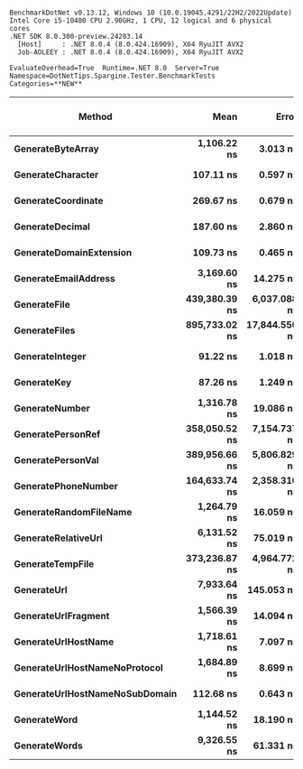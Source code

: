 ```

BenchmarkDotNet v0.13.12, Windows 10 (10.0.19045.4291/22H2/2022Update)
Intel Core i5-10400 CPU 2.90GHz, 1 CPU, 12 logical and 6 physical cores
.NET SDK 8.0.300-preview.24203.14
  [Host]     : .NET 8.0.4 (8.0.424.16909), X64 RyuJIT AVX2
  Job-AOLEEY : .NET 8.0.4 (8.0.424.16909), X64 RyuJIT AVX2

EvaluateOverhead=True  Runtime=.NET 8.0  Server=True  
Namespace=DotNetTips.Spargine.Tester.BenchmarkTests  Categories=**NEW**  

```
| Method                         | Mean          | Error         | StdDev        | StdErr       | Median        | Min           | Q1            | Q3            | Max             | Op/s         | CI99.9% Margin | Iterations | Kurtosis | MValue | Skewness | Rank | LogicalGroup | Baseline | Code Size | Gen0   | Exceptions | Completed Work Items | Lock Contentions | Allocated |
|------------------------------- |--------------:|--------------:|--------------:|-------------:|--------------:|--------------:|--------------:|--------------:|----------------:|-------------:|---------------:|-----------:|---------:|-------:|---------:|-----:|------------- |--------- |----------:|-------:|-----------:|---------------------:|-----------------:|----------:|
| **GenerateByteArray**              |   **1,106.22 ns** |      **3.013 ns** |      **2.819 ns** |     **0.728 ns** |   **1,106.43 ns** |   **1,099.80 ns** |   **1,104.86 ns** |   **1,108.32 ns** |     **1,110.40 ns** |    **903,978.3** |      **3.0132 ns** |      **15.00** |    **2.552** |  **2.000** |  **-0.5928** |    **8** | *****            | **No**       |     **908 B** | **0.0343** |          **-** |                    **-** |                **-** |    **3240 B** |
| **GenerateCharacter**              |     **107.11 ns** |      **0.597 ns** |      **0.559 ns** |     **0.144 ns** |     **107.01 ns** |     **106.41 ns** |     **106.65 ns** |     **107.43 ns** |       **108.11 ns** |  **9,336,053.9** |      **0.5975 ns** |      **15.00** |    **1.806** |  **2.000** |   **0.5019** |    **3** | *****            | **No**       |     **224 B** |      **-** |          **-** |                    **-** |                **-** |         **-** |
| **GenerateCoordinate**             |     **269.67 ns** |      **0.679 ns** |      **0.530 ns** |     **0.153 ns** |     **269.87 ns** |     **268.59 ns** |     **269.53 ns** |     **270.03 ns** |       **270.27 ns** |  **3,708,169.0** |      **0.6789 ns** |      **12.00** |    **2.375** |  **2.000** |  **-0.9195** |    **7** | *****            | **No**       |     **155 B** |      **-** |          **-** |                    **-** |                **-** |         **-** |
| **GenerateDecimal**                |     **187.60 ns** |      **2.860 ns** |      **2.535 ns** |     **0.678 ns** |     **186.99 ns** |     **185.07 ns** |     **185.76 ns** |     **187.63 ns** |       **193.12 ns** |  **5,330,391.7** |      **2.8597 ns** |      **14.00** |    **2.687** |  **2.000** |   **1.0557** |    **6** | *****            | **No**       |     **678 B** |      **-** |          **-** |                    **-** |                **-** |         **-** |
| **GenerateDomainExtension**        |     **109.73 ns** |      **0.465 ns** |      **0.435 ns** |     **0.112 ns** |     **109.72 ns** |     **109.13 ns** |     **109.39 ns** |     **109.93 ns** |       **110.54 ns** |  **9,113,069.2** |      **0.4648 ns** |      **15.00** |    **1.944** |  **2.000** |   **0.4011** |    **4** | *****            | **No**       |   **1,880 B** |      **-** |          **-** |                    **-** |                **-** |         **-** |
| **GenerateEmailAddress**           |   **3,169.60 ns** |     **14.275 ns** |     **12.654 ns** |     **3.382 ns** |   **3,165.56 ns** |   **3,153.42 ns** |   **3,161.08 ns** |   **3,177.58 ns** |     **3,197.98 ns** |    **315,497.4** |     **14.2746 ns** |      **14.00** |    **2.413** |  **2.000** |   **0.6474** |   **15** | *****            | **No**       |     **869 B** |      **-** |          **-** |                    **-** |                **-** |     **185 B** |
| **GenerateFile**                   | **439,380.39 ns** |  **6,037.088 ns** |  **5,041.242 ns** | **1,398.189 ns** | **438,519.78 ns** | **432,684.23 ns** | **436,525.34 ns** | **441,298.19 ns** |   **451,550.54 ns** |      **2,275.9** |  **6,037.0878 ns** |      **13.00** |    **3.241** |  **2.000** |   **0.8933** |   **23** | *****            | **No**       |   **1,073 B** |      **-** |          **-** |                    **-** |                **-** |   **14025 B** |
| **GenerateFiles**                  | **895,733.02 ns** | **17,844.550 ns** | **49,447.164 ns** | **5,241.389 ns** | **866,009.08 ns** | **840,543.26 ns** | **858,653.91 ns** | **930,981.93 ns** | **1,041,709.47 ns** |      **1,116.4** | **17,844.5499 ns** |      **89.00** |    **3.149** |  **2.286** |   **1.0532** |   **24** | *****            | **No**       |   **3,113 B** |      **-** |          **-** |                    **-** |                **-** |   **28545 B** |
| **GenerateInteger**                |      **91.22 ns** |      **1.018 ns** |      **0.952 ns** |     **0.246 ns** |      **91.08 ns** |      **89.19 ns** |      **90.81 ns** |      **92.08 ns** |        **92.54 ns** | **10,962,495.5** |      **1.0178 ns** |      **15.00** |    **2.135** |  **2.000** |  **-0.4306** |    **2** | *****            | **No**       |     **210 B** |      **-** |          **-** |                    **-** |                **-** |         **-** |
| **GenerateKey**                    |      **87.26 ns** |      **1.249 ns** |      **1.107 ns** |     **0.296 ns** |      **87.27 ns** |      **85.14 ns** |      **86.69 ns** |      **88.06 ns** |        **88.92 ns** | **11,459,523.2** |      **1.2490 ns** |      **14.00** |    **2.038** |  **2.000** |  **-0.1984** |    **1** | *****            | **No**       |     **123 B** | **0.0010** |          **-** |                    **-** |                **-** |      **88 B** |
| **GenerateNumber**                 |   **1,316.78 ns** |     **19.086 ns** |     **17.853 ns** |     **4.610 ns** |   **1,323.41 ns** |   **1,288.07 ns** |   **1,303.57 ns** |   **1,330.41 ns** |     **1,340.01 ns** |    **759,427.7** |     **19.0857 ns** |      **15.00** |    **1.626** |  **2.000** |  **-0.4302** |   **11** | *****            | **No**       |   **1,964 B** |      **-** |          **-** |                    **-** |                **-** |      **80 B** |
| **GeneratePersonRef**              | **358,050.52 ns** |  **7,154.737 ns** |  **6,342.488 ns** | **1,695.101 ns** | **359,529.81 ns** | **346,094.07 ns** | **355,137.44 ns** | **363,052.06 ns** |   **366,147.34 ns** |      **2,792.9** |  **7,154.7374 ns** |      **14.00** |    **1.793** |  **2.000** |  **-0.4728** |   **20** | *****            | **No**       |     **898 B** |      **-** |          **-** |                    **-** |                **-** |    **3869 B** |
| **GeneratePersonVal**              | **389,956.66 ns** |  **5,806.829 ns** |  **5,431.711 ns** | **1,402.462 ns** | **388,619.43 ns** | **382,702.93 ns** | **386,459.79 ns** | **393,797.53 ns** |   **398,956.93 ns** |      **2,564.4** |  **5,806.8287 ns** |      **15.00** |    **1.732** |  **2.000** |   **0.4429** |   **22** | *****            | **No**       |   **1,073 B** |      **-** |          **-** |                    **-** |                **-** |    **4300 B** |
| **GeneratePhoneNumber**            | **164,633.74 ns** |  **2,358.310 ns** |  **2,205.965 ns** |   **569.578 ns** | **165,315.91 ns** | **161,333.65 ns** | **162,626.20 ns** | **166,214.58 ns** |   **168,405.58 ns** |      **6,074.1** |  **2,358.3103 ns** |      **15.00** |    **1.508** |  **2.000** |  **-0.0960** |   **19** | *****            | **No**       |     **436 B** | **0.4883** |          **-** |                    **-** |                **-** |   **51213 B** |
| **GenerateRandomFileName**         |   **1,264.79 ns** |     **16.059 ns** |     **15.021 ns** |     **3.879 ns** |   **1,265.07 ns** |   **1,237.60 ns** |   **1,255.41 ns** |   **1,276.83 ns** |     **1,286.44 ns** |    **790,647.9** |     **16.0588 ns** |      **15.00** |    **1.665** |  **2.000** |  **-0.2048** |   **10** | *****            | **No**       |     **733 B** | **0.0019** |          **-** |                    **-** |                **-** |     **296 B** |
| **GenerateRelativeUrl**            |   **6,131.52 ns** |     **75.019 ns** |     **70.173 ns** |    **18.119 ns** |   **6,130.78 ns** |   **6,030.03 ns** |   **6,093.12 ns** |   **6,172.97 ns** |     **6,281.78 ns** |    **163,091.8** |     **75.0188 ns** |      **15.00** |    **2.305** |  **2.000** |   **0.3006** |   **16** | *****            | **No**       |   **1,075 B** |      **-** |          **-** |                    **-** |                **-** |     **473 B** |
| **GenerateTempFile**               | **373,236.87 ns** |  **4,964.772 ns** |  **4,145.810 ns** | **1,149.841 ns** | **372,010.84 ns** | **367,817.53 ns** | **369,413.18 ns** | **377,149.27 ns** |   **379,925.44 ns** |      **2,679.3** |  **4,964.7720 ns** |      **13.00** |    **1.420** |  **2.000** |   **0.2715** |   **21** | *****            | **No**       |     **299 B** |      **-** |          **-** |                    **-** |                **-** |    **2560 B** |
| **GenerateUrl**                    |   **7,933.64 ns** |    **145.053 ns** |    **135.683 ns** |    **35.033 ns** |   **7,984.41 ns** |   **7,705.06 ns** |   **7,809.98 ns** |   **8,055.47 ns** |     **8,088.45 ns** |    **126,045.5** |    **145.0534 ns** |      **15.00** |    **1.385** |  **2.000** |  **-0.3235** |   **17** | *****            | **No**       |   **1,476 B** |      **-** |          **-** |                    **-** |                **-** |     **860 B** |
| **GenerateUrlFragment**            |   **1,566.39 ns** |     **14.094 ns** |     **13.184 ns** |     **3.404 ns** |   **1,569.33 ns** |   **1,539.04 ns** |   **1,560.00 ns** |   **1,572.39 ns** |     **1,586.77 ns** |    **638,412.4** |     **14.0943 ns** |      **15.00** |    **2.414** |  **2.000** |  **-0.4220** |   **12** | *****            | **No**       |     **111 B** |      **-** |          **-** |                    **-** |                **-** |     **102 B** |
| **GenerateUrlHostName**            |   **1,718.61 ns** |      **7.097 ns** |      **6.639 ns** |     **1.714 ns** |   **1,720.29 ns** |   **1,705.80 ns** |   **1,716.87 ns** |   **1,722.68 ns** |     **1,728.41 ns** |    **581,866.3** |      **7.0974 ns** |      **15.00** |    **2.382** |  **2.000** |  **-0.6424** |   **14** | *****            | **No**       |     **434 B** | **0.0019** |          **-** |                    **-** |                **-** |     **206 B** |
| **GenerateUrlHostNameNoProtocol**  |   **1,684.89 ns** |      **8.699 ns** |      **7.712 ns** |     **2.061 ns** |   **1,687.37 ns** |   **1,670.23 ns** |   **1,678.37 ns** |   **1,690.55 ns** |     **1,694.32 ns** |    **593,509.9** |      **8.6994 ns** |      **14.00** |    **1.771** |  **2.000** |  **-0.5009** |   **13** | *****            | **No**       |     **206 B** |      **-** |          **-** |                    **-** |                **-** |     **120 B** |
| **GenerateUrlHostNameNoSubDomain** |     **112.68 ns** |      **0.643 ns** |      **0.601 ns** |     **0.155 ns** |     **112.74 ns** |     **111.64 ns** |     **112.31 ns** |     **113.08 ns** |       **113.57 ns** |  **8,874,848.7** |      **0.6430 ns** |      **15.00** |    **1.791** |  **2.000** |  **-0.2316** |    **5** | *****            | **No**       |   **1,880 B** |      **-** |          **-** |                    **-** |                **-** |         **-** |
| **GenerateWord**                   |   **1,144.52 ns** |     **18.190 ns** |     **17.015 ns** |     **4.393 ns** |   **1,139.41 ns** |   **1,119.05 ns** |   **1,128.61 ns** |   **1,158.92 ns** |     **1,173.35 ns** |    **873,727.8** |     **18.1898 ns** |      **15.00** |    **1.476** |  **2.000** |   **0.1272** |    **9** | *****            | **No**       |     **236 B** |      **-** |          **-** |                    **-** |                **-** |      **48 B** |
| **GenerateWords**                  |   **9,326.55 ns** |     **61.331 ns** |     **57.369 ns** |    **14.813 ns** |   **9,296.37 ns** |   **9,262.79 ns** |   **9,285.39 ns** |   **9,367.63 ns** |     **9,462.13 ns** |    **107,220.8** |     **61.3307 ns** |      **15.00** |    **2.589** |  **2.000** |   **0.8304** |   **18** | *****            | **No**       |   **1,416 B** |      **-** |          **-** |                    **-** |                **-** |     **544 B** |
